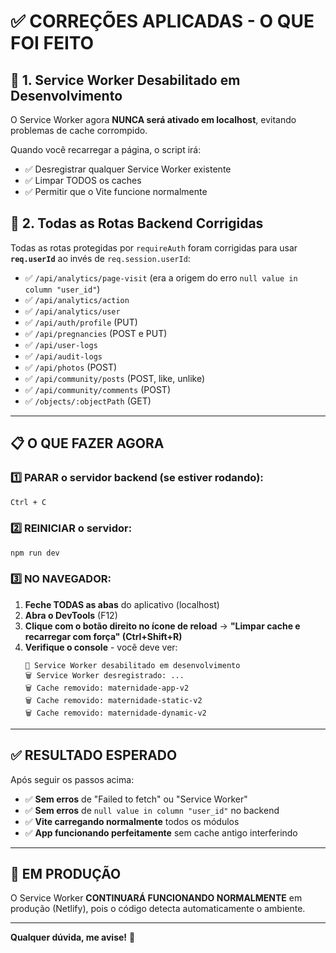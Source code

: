 # ✅ CORREÇÕES APLICADAS - O QUE FOI FEITO

## 🔧 **1. Service Worker Desabilitado em Desenvolvimento**

O Service Worker agora **NUNCA será ativado em localhost**, evitando problemas de cache corrompido.

Quando você recarregar a página, o script irá:
- ✅ Desregistrar qualquer Service Worker existente
- ✅ Limpar TODOS os caches
- ✅ Permitir que o Vite funcione normalmente

## 🔧 **2. Todas as Rotas Backend Corrigidas**

Todas as rotas protegidas por `requireAuth` foram corrigidas para usar **`req.userId`** ao invés de `req.session.userId`:

- ✅ `/api/analytics/page-visit` (era a origem do erro `null value in column "user_id"`)
- ✅ `/api/analytics/action`
- ✅ `/api/analytics/user`
- ✅ `/api/auth/profile` (PUT)
- ✅ `/api/pregnancies` (POST e PUT)
- ✅ `/api/user-logs`
- ✅ `/api/audit-logs`
- ✅ `/api/photos` (POST)
- ✅ `/api/community/posts` (POST, like, unlike)
- ✅ `/api/community/comments` (POST)
- ✅ `/objects/:objectPath` (GET)

---

## 📋 **O QUE FAZER AGORA**

### **1️⃣ PARAR o servidor backend (se estiver rodando):**

```bash
Ctrl + C
```

### **2️⃣ REINICIAR o servidor:**

```bash
npm run dev
```

### **3️⃣ NO NAVEGADOR:**

1. **Feche TODAS as abas** do aplicativo (localhost)
2. **Abra o DevTools** (F12)
3. **Clique com o botão direito no ícone de reload** → **"Limpar cache e recarregar com força" (Ctrl+Shift+R)**
4. **Verifique o console** - você deve ver:
   ```
   🔧 Service Worker desabilitado em desenvolvimento
   🗑️ Service Worker desregistrado: ...
   🗑️ Cache removido: maternidade-app-v2
   🗑️ Cache removido: maternidade-static-v2
   🗑️ Cache removido: maternidade-dynamic-v2
   ```

---

## ✅ **RESULTADO ESPERADO**

Após seguir os passos acima:
- ✅ **Sem erros** de "Failed to fetch" ou "Service Worker"
- ✅ **Sem erros** de `null value in column "user_id"` no backend
- ✅ **Vite carregando normalmente** todos os módulos
- ✅ **App funcionando perfeitamente** sem cache antigo interferindo

---

## 🚀 **EM PRODUÇÃO**

O Service Worker **CONTINUARÁ FUNCIONANDO NORMALMENTE** em produção (Netlify), pois o código detecta automaticamente o ambiente.

---

**Qualquer dúvida, me avise!** 🎉

